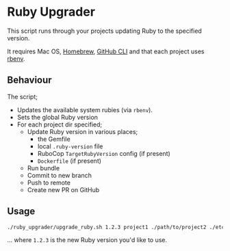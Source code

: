 # Ruby Upgrader

This script runs through your projects updating Ruby to the specified version.

It requires Mac OS, [Homebrew](https://brew.sh/), [GitHub CLI](https://cli.github.com/) and that each project uses [rbenv](https://github.com/rbenv/rbenv).

## Behaviour

The script;

- Updates the available system rubies (via `rbenv`).
- Sets the global Ruby version
- For each project dir specified;
  - Update Ruby version in various places;
    - the Gemfile
    - local `.ruby-version` file
    - RuboCop `TargetRubyVersion` config (if present)
    - `Dockerfile` (if present)
  - Run bundle
  - Commit to new branch
  - Push to remote
  - Create new PR on GitHub

## Usage

```sh
./ruby_upgrader/upgrade_ruby.sh 1.2.3 project1 ./path/to/project2 ./etc
```

... where `1.2.3` is the new Ruby version you'd like to use.
